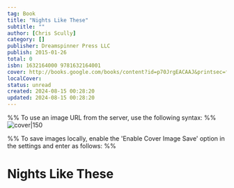 ```yaml
---
tag: Book
title: "Nights Like These"
subtitle: ""
author: [Chris Scully]
category: []
publisher: Dreamspinner Press LLC
publish: 2015-01-26
total: 0
isbn: 1632164000 9781632164001
cover: http://books.google.com/books/content?id=p70JrgEACAAJ&printsec=frontcover&img=1&zoom=1&source=gbs_api
localCover: 
status: unread
created: 2024-08-15 00:28:20
updated: 2024-08-15 00:28:20
---
```


%% To use an image URL from the server, use the following syntax: %%
![cover|150](http://books.google.com/books/content?id=p70JrgEACAAJ&printsec=frontcover&img=1&zoom=1&source=gbs_api)

%% To save images locally, enable the 'Enable Cover Image Save' option in the settings and enter as follows: %%


# Nights Like These